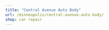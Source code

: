 ```yaml
---
title: "Central Avenue Auto Body"
url: /minneapolis/central-avenue-auto-body/
shop: car repair
---
```

